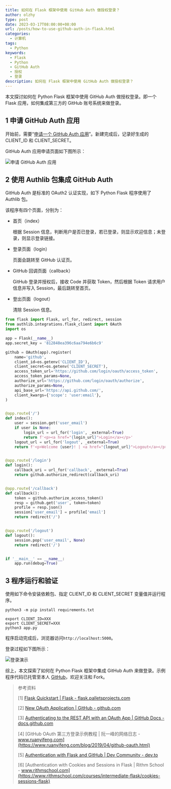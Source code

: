 ```yaml
---
title: 如何在 Flask 框架中使用 GitHub Auth 做授权登录？
author: olzhy
type: post
date: 2023-03-17T08:00:00+08:00
url: /posts/how-to-use-github-auth-in-flask.html
categories:
  - 计算机
tags:
  - Python
keywords:
  - Flask
  - Python
  - GitHub Auth
  - 授权
  - 登录
description: 如何在 Flask 框架中使用 GitHub Auth 做授权登录？
---
```


本文探讨如何在 Python Flask 框架中使用 GitHub Auth 做授权登录。即一个 Flask 应用，如何集成第三方的 GitHub 账号系统来做登录。

## 1 申请 GitHub Auth 应用

开始前，需要“[申请一个 GitHub Auth 应用](https://github.com/settings/applications/new)”。新建完成后，记录好生成的 CLIENT_ID 和 CLIENT_SECRET。

GitHub Auth 应用申请页面如下图所示：

![申请 GitHub Auth 应用](https://olzhy.github.io/static/images/uploads/2023/03/appy-github-auth-app.png#center)

## 2 使用 Authlib 包集成 GitHub Auth

GitHub Auth 是标准的 OAuth2 认证实现，如下 Python Flask 程序使用了 Authlib 包。

该程序有四个页面，分别为：

- 首页（index）

  根据 Session 信息，判断用户是否已登录，若已登录，则显示欢迎信息；未登录，则显示登录链接。

- 登录页面（login）

  页面会跳转至 GitHub 认证页。

- GitHub 回调页面（callback）

  GitHub 登录并授权后，接收 Code 并获取 Token，然后根据 Token 请求用户信息并写入 Session，最后跳转至首页。

- 登出页面（logout）

  清除 Session 信息。

```python
from flask import Flask, url_for, redirect, session
from authlib.integrations.flask_client import OAuth
import os

app = Flask(__name__)
app.secret_key = '812848ea396c6aa794e6b6c9'

github = OAuth(app).register(
    name='github',
    client_id=os.getenv('CLIENT_ID'),
    client_secret=os.getenv('CLIENT_SECRET'),
    access_token_url='https://github.com/login/oauth/access_token',
    access_token_params=None,
    authorize_url='https://github.com/login/oauth/authorize',
    authorize_params=None,
    api_base_url='https://api.github.com/',
    client_kwargs={'scope': 'user:email'},
)


@app.route('/')
def index():
    user = session.get('user_email')
    if user is None:
        login_url = url_for('login', _external=True)
        return f'<p><a href="{login_url}">Login</a></p>'
    logout_url = url_for('logout', _external=True)
    return f'<p>Welcome {user}! | <a href="{logout_url}">Logout</a></p>'


@app.route('/login')
def login():
    callback_uri = url_for('callback', _external=True)
    return github.authorize_redirect(callback_uri)


@app.route('/callback')
def callback():
    token = github.authorize_access_token()
    resp = github.get('user', token=token)
    profile = resp.json()
    session['user_email'] = profile['email']
    return redirect('/')


@app.route('/logout')
def logout():
    session.pop('user_email', None)
    return redirect('/')


if '__main__' == __name__:
    app.run(debug=True)
```

## 3 程序运行和验证

使用如下命令安装依赖包、指定 CLIENT_ID 和 CLIENT_SECRET 变量值并运行程序。

```shell
python3 -m pip install requirements.txt

export CLIENT_ID=XXX
export CLIENT_SECRET=XXX
python3 app.py
```

程序启动完成后，浏览器访问`http://localhost:5000`。

登录过程如下图所示：

![登录演示](https://olzhy.github.io/static/images/uploads/2023/03/app-login.gif#center)

综上，本文探索了如何在 Python Flask 框架中集成 GitHub Auth 来做登录。示例程序代码已托管至本人 [GitHub](https://github.com/olzhy/python-exercises/tree/main/use-github-auth-in-flask)，欢迎关注和 Fork。

> 参考资料
>
> [1] [Flask Quickstart | Flask - flask.palletsprojects.com](https://flask.palletsprojects.com/en/2.2.x/quickstart/)
>
> [2] [New OAuth Application | GitHub - github.com](https://github.com/settings/applications/new)
>
> [3] [Authenticating to the REST API with an OAuth App | GitHub Docs - docs.github.com](https://docs.github.com/en/apps/oauth-apps/building-oauth-apps/authenticating-to-the-rest-api-with-an-oauth-app)
>
> [4] [GitHub OAuth 第三方登录示例教程 | 阮一峰的网络日志 - www.ruanyifeng.com](https://www.ruanyifeng.com/blog/2019/04/github-oauth.html)
>
> [5] [Authentication with Flask and GitHub | Dev Community - dev.to](https://dev.to/nelsoncode/authentication-with-flask-and-github-authlib-19ej)
>
> [6] [Authentication with Cookies and Sessions in Flask | Rithm School - www.rithmschool.com](https://www.rithmschool.com/courses/intermediate-flask/cookies-sessions-flask)
